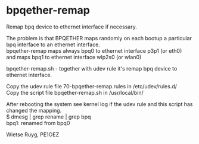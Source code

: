 # bpqether-remap
Remap bpq device to ethernet interface if necessary.

The problem is that BPQETHER maps randomly on each bootup a particular bpq interface to an ethernet interface.      
bpqether-remap maps always bpq0 to ethernet interface p3p1 (or eth0)  
and maps bpq1 to ethernet interface wlp2s0 (or wlan0)


bpqether-remap.sh - together with udev rule it's remap bpq device to ethernet interface.  

Copy the udev rule file 70-bpqether-remap.rules in /etc/udev/rules.d/  
Copy the script file bpqether-remap.sh in /usr/local/bin/  

After rebooting the system see kernel log if the udev rule and this script has changed the mapping.  
$ dmesg | grep rename | grep bpq  
bpq1: renamed from bpq0

Wietse Ruyg, PE1OEZ
